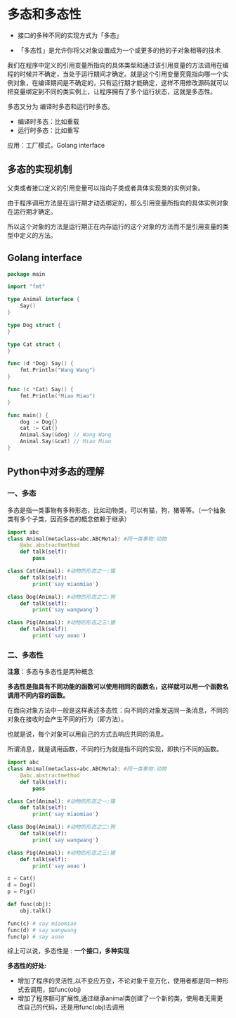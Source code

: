 # 多态和多态性

- 接口的多种不同的实现方式为「多态」

- 「多态性」是允许你将父对象设置成为一个或更多的他的子对象相等的技术

我们在程序中定义的引用变量所指向的具体类型和通过该引用变量的方法调用在编程的时候并不确定，当处于运行期间才确定。就是这个引用变量究竟指向哪一个实例对象，在编译期间是不确定的，只有运行期才能确定，这样不用修改源码就可以把变量绑定到不同的类实例上，让程序拥有了多个运行状态，这就是多态性。

多态又分为 编译时多态和运行时多态。

- 编译时多态：比如重载
- 运行时多态：比如重写

应用：工厂模式，Golang interface

## 多态的实现机制

父类或者接口定义的引用变量可以指向子类或者具体实现类的实例对象。

由于程序调用方法是在运行期才动态绑定的，那么引用变量所指向的具体实例对象在运行期才确定。

所以这个对象的方法是运行期正在内存运行的这个对象的方法而不是引用变量的类型中定义的方法。

## Golang interface

```go
package main

import "fmt"

type Animal interface {
	Say()
}

type Dog struct {
}

type Cat struct {
}

func (d *Dog) Say() {
	fmt.Println("Wang Wang")
}

func (c *Cat) Say() {
	fmt.Println("Miao Miao")
}

func main() {
	dog := Dog{}
	cat := Cat{}
	Animal.Say(&dog) // Wang Wang
	Animal.Say(&cat) // Miao Miao
}
```



## Python中对多态的理解

### 一、多态

多态是指一类事物有多种形态，比如动物类，可以有猫，狗，猪等等。（一个抽象类有多个子类，因而多态的概念依赖于继承）

```python
import abc
class Animal(metaclass=abc.ABCMeta): #同一类事物:动物
    @abc.abstractmethod
    def talk(self):
        pass

class Cat(Animal): #动物的形态之一:猫
    def talk(self):
        print('say miaomiao')

class Dog(Animal): #动物的形态之二:狗
    def talk(self):
        print('say wangwang')

class Pig(Animal): #动物的形态之三:猪
    def talk(self):
        print('say aoao')
```

### 二、多态性

**注意**：多态与多态性是两种概念

**多态性是指具有不同功能的函数可以使用相同的函数名，这样就可以用一个函数名调用不同内容的函数。**

在面向对象方法中一般是这样表述多态性：向不同的对象发送同一条消息，不同的对象在接收时会产生不同的行为（即方法）。

也就是说，每个对象可以用自己的方式去响应共同的消息。

所谓消息，就是调用函数，不同的行为就是指不同的实现，即执行不同的函数。

```python
import abc
class Animal(metaclass=abc.ABCMeta): #同一类事物:动物
    @abc.abstractmethod
    def talk(self):
        pass

class Cat(Animal): #动物的形态之一:猫
    def talk(self):
        print('say miaomiao')

class Dog(Animal): #动物的形态之二:狗
    def talk(self):
        print('say wangwang')

class Pig(Animal): #动物的形态之三:猪
    def talk(self):
        print('say aoao')

c = Cat()
d = Dog()
p = Pig()

def func(obj):
    obj.talk()

func(c) # say miaomiao
func(d) # say wangwang
func(p) # say aoao
```

综上可以说，多态性是 : **一个接口，多种实现**

**多态性的好处:**

- 增加了程序的灵活性,以不变应万变，不论对象千变万化，使用者都是同一种形式去调用，如func(obj)
- 增加了程序额可扩展性,通过继承animal类创建了一个新的类，使用者无需更改自己的代码，还是用func(obj)去调用
